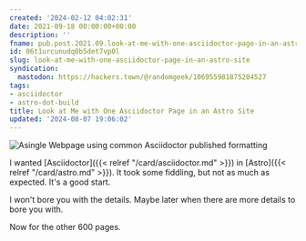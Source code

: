 ```yaml
---
created: '2024-02-12 04:02:31'
date: 2021-09-18 00:00:00+00:00
description: ''
fname: pub.post.2021.09.look-at-me-with-one-asciidoctor-page-in-an-astro-site
id: 06t1urcunudq0b5det7vp0l
slug: look-at-me-with-one-asciidoctor-page-in-an-astro-site
syndication:
  mastodon: https://hackers.town/@randomgeek/106955981875204527
tags:
- asciidoctor
- astro-dot-build
title: Look at Me with One Asciidoctor Page in an Astro Site
updated: '2024-08-07 19:06:02'
---
```


![Asingle Webpage using common Asciidoctor published formatting](assets/img/2021/cover-2021-09-18.png)

I wanted [Asciidoctor]({{< relref "/card/asciidoctor.md" >}}) in [Astro]({{< relref "/card/astro.md" >}}). It took some fiddling, but not as much
as expected. It's a good start.

I won't bore you with the details. Maybe later when there are more details to bore you with.

Now for the other 600 pages.